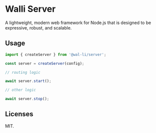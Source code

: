 # Walli Server

A lightweight, modern web framework for Node.js that is designed to be expressive, robust, and scalable.

## Usage

```js
import { createServer } from '@wal-li/server';

const server = createServer(config);

// routing logic

await server.start();

// other logic

await server.stop();
```

## Licenses

MIT.

